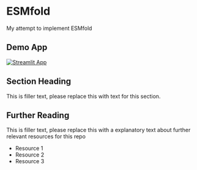 # ESMfold

My attempt to implement ESMfold

## Demo App

[![Streamlit App](https://static.streamlit.io/badges/streamlit_badge_black_white.svg)](https://ESMfold.streamlitapp.com/)

## Section Heading

This is filler text, please replace this with text for this section.

## Further Reading

This is filler text, please replace this with a explanatory text about further relevant resources for this repo
- Resource 1
- Resource 2
- Resource 3
